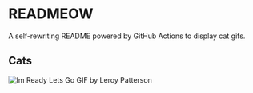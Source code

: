 # READMEOW

A self-rewriting README powered by GitHub Actions to display cat gifs.

## Cats

![Im Ready Lets Go GIF by Leroy Patterson](https://media0.giphy.com/media/CjmvTCZf2U3p09Cn0h/200.gif?cid=9acd02dact8oicm3uhe8wn2xxjdaahgq0md34bw48tru0l5o&ep=v1_gifs_search&rid=200.gif&ct=g)
